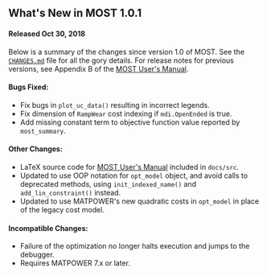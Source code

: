 What's New in MOST 1.0.1
------------------------

#### Released Oct 30, 2018

Below is a summary of the changes since version 1.0 of MOST. See the
[`CHANGES.md`][1] file for all the gory details. For release notes for
previous versions, see Appendix B of the [MOST User's Manual][2].

#### Bugs Fixed:
  - Fix bugs in `plot_uc_data()` resulting in incorrect legends.
  - Fix dimension of `RampWear` cost indexing if `mdi.OpenEnded` is true.
  - Add missing constant term to objective function value reported by
    `most_summary`.

#### Other Changes:
  - LaTeX source code for [MOST User's Manual][2] included in `docs/src`.
  - Updated to use OOP notation for `opt_model` object, and avoid calls
    to deprecated methods, using `init_indexed_name()` and
    `add_lin_constraint()` instead.
  - Updated to use MATPOWER's new quadratic costs in `opt_model` in
    place of the legacy cost model.

#### Incompatible Changes:
  - Failure of the optimization no longer halts execution and jumps to
    the debugger.
  - Requires MATPOWER 7.x or later.


[1]: https://github.com/MATPOWER/most/blob/master/CHANGES.md
[2]: https://github.com/MATPOWER/most/blob/master/docs/MOST-manual.pdf
